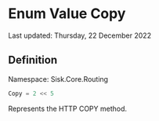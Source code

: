# Enum Value Copy
Last updated: Thursday, 22 December 2022

## Definition
Namespace: Sisk.Core.Routing

```csharp
Copy = 2 << 5
```

Represents the HTTP COPY method.

